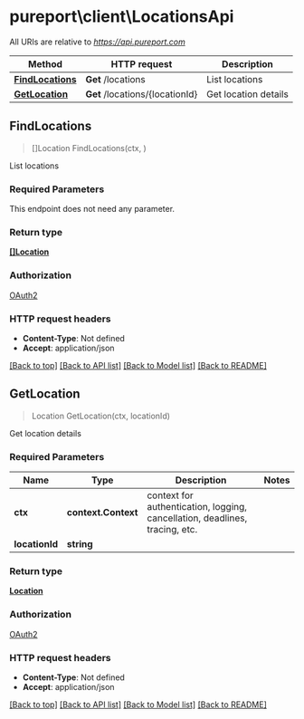 # pureport\client\LocationsApi

All URIs are relative to *https://api.pureport.com*

Method | HTTP request | Description
------------- | ------------- | -------------
[**FindLocations**](LocationsApi.md#FindLocations) | **Get** /locations | List locations
[**GetLocation**](LocationsApi.md#GetLocation) | **Get** /locations/{locationId} | Get location details



## FindLocations

> []Location FindLocations(ctx, )

List locations

### Required Parameters

This endpoint does not need any parameter.

### Return type

[**[]Location**](Location.md)

### Authorization

[OAuth2](../README.md#OAuth2)

### HTTP request headers

- **Content-Type**: Not defined
- **Accept**: application/json

[[Back to top]](#) [[Back to API list]](../README.md#documentation-for-api-endpoints)
[[Back to Model list]](../README.md#documentation-for-models)
[[Back to README]](../README.md)


## GetLocation

> Location GetLocation(ctx, locationId)

Get location details

### Required Parameters


Name | Type | Description  | Notes
------------- | ------------- | ------------- | -------------
**ctx** | **context.Context** | context for authentication, logging, cancellation, deadlines, tracing, etc.
**locationId** | **string**|  | 

### Return type

[**Location**](Location.md)

### Authorization

[OAuth2](../README.md#OAuth2)

### HTTP request headers

- **Content-Type**: Not defined
- **Accept**: application/json

[[Back to top]](#) [[Back to API list]](../README.md#documentation-for-api-endpoints)
[[Back to Model list]](../README.md#documentation-for-models)
[[Back to README]](../README.md)

